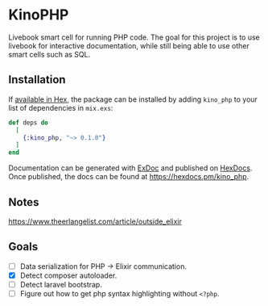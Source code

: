 # KinoPHP

Livebook smart cell for running PHP code. The goal for this project is to use
livebook for interactive documentation, while still being able to use other smart cells such as SQL.

## Installation

If [available in Hex](https://hex.pm/docs/publish), the package can be installed
by adding `kino_php` to your list of dependencies in `mix.exs`:

```elixir
def deps do
  [
    {:kino_php, "~> 0.1.0"}
  ]
end
```

Documentation can be generated with [ExDoc](https://github.com/elixir-lang/ex_doc)
and published on [HexDocs](https://hexdocs.pm). Once published, the docs can
be found at <https://hexdocs.pm/kino_php>.

## Notes

https://www.theerlangelist.com/article/outside_elixir

## Goals

- [ ] Data serialization for PHP -> Elixir communication.
- [x] Detect composer autoloader.
- [ ] Detect laravel bootstrap.
- [ ] Figure out how to get php syntax highlighting without `<?php`.

